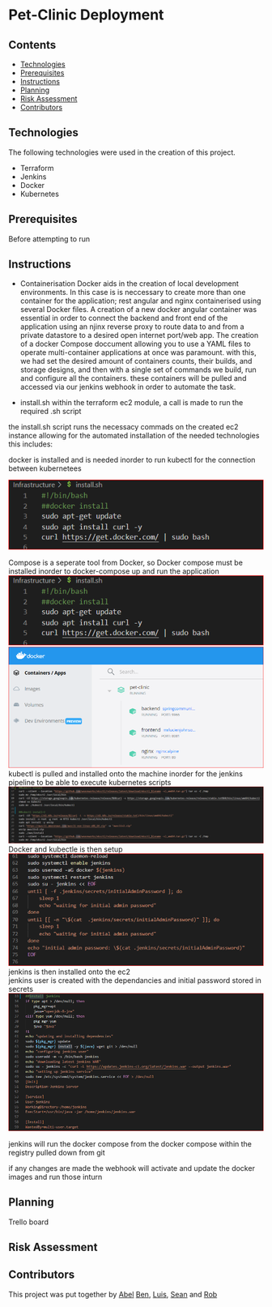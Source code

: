 # Pet-Clinic Deployment

<Intro piece>

## Contents
- [Technologies](#Technologies)
- [Prerequisites](#Prerequisites)
- [Instructions](#Instructions)
- [Planning](#Planning)
- [Risk Assessment](#Risk-Assessment)
- [Contributors](#Contributors)

## Technologies
 
 The following technologies were used in the creation of this project.

 - Terraform
 - Jenkins
 - Docker
 - Kubernetes

## Prerequisites

Before attempting to run

## Instructions

- Containerisation
Docker aids in the creation of local development environments. In this case is is neccessary to create more than one container for the application; rest angular and nginx containerised using several Docker files. 
A creation of a new docker angular container was essential in order to connect the backend and front end of the application using an njinx reverse proxy to route data to and from a private datastore to a desired open internet port/web app.
The creation of a docker Compose doccument allowing you to use a YAML files to operate multi-container applications at once was paramount. with this, we had set the desired amount of 
containers counts, their builds, and storage designs, and then with a single set of commands we build, run and configure all the containers.
these containers will be pulled and accessed via our jenkins webhook in order to automate the task.

- install.sh
within the terraform ec2 module, a call is made to run the required .sh script

the install.sh script runs the necessacy commads on the created ec2 instance allowing for the automated installation of the needed technologies
this includes:

docker is installed and is needed inorder to run kubectl for the connection between kubernetees  

![docker-install](https://github.com/BFDarian/pet-clinic/blob/documentation/images/docker-install.PNG)  

Compose is a seperate tool from Docker, so Docker compose must be installed inorder to docker-compose up and run the application  
![docker-compose-install](https://github.com/BFDarian/pet-clinic/blob/documentation/images/docker-install.PNG)  
![docker-compose-up-product](https://github.com/BFDarian/pet-clinic/blob/documentation/images/docker-compose-up-product.PNG)  
kubectl is pulled and installed onto the machine inorder for the jenkins pipeline to be able to execute kubernetes scripts  
![kubectl-install](https://github.com/BFDarian/pet-clinic/blob/documentation/images/kubectl-install.PNG)
Docker and kubectle is then setup   
![docker-kube-setup](https://github.com/BFDarian/pet-clinic/blob/documentation/images/docker-kube-setup.PNG)  
jenkins is then installed onto the ec2  
jenkins user is created with the dependancies and initial password stored in secrets  
![jenkins-setup](https://github.com/BFDarian/pet-clinic/blob/documentation/images/jenkins-setup.PNG)  

jenkins will run the docker compose from the docker compose within the registry pulled down from git  

if any changes are made the webhook will activate and update the docker images and run those inturn  


## Planning
 Trello board



## Risk Assessment



 ## Contributors
This project was put together by [Abel](https://github.com/MrLucien-Johnson) [Ben](https://github.com/BFDarian), [Luis](https://github.com/LSoares1), [Sean](https://github.com/Arcticleech) and [Rob](https://github.com/mauvesky1)